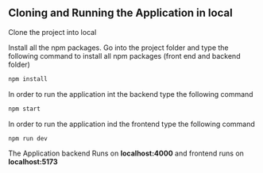 ## Cloning and Running the Application in local

Clone the project into local

Install all the npm packages. Go into the project folder and type the following command to install all npm packages (front end and backend folder)

```bash
npm install
```

In order to run the application int the backend type the following command

```bash
npm start
```

In order to run the application ind the frontend type the following command

```bash
npm run dev
```

The Application backend Runs on **localhost:4000** and frontend runs on **localhost:5173**
